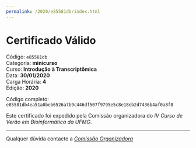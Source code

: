 ```yaml
---
permalink: /2020/e85581db/index.html
---
```


# Certificado Válido

Código: `e85581db`<br>
Categoria: **minicurso**<br>
Curso: **Introdução à Transcriptômica**<br>
Data: **30/01/2020**<br>
Carga Horária: **4**<br>
Edição: **2020**<br>


Código completo: `e85581db4ea51a0beb6526a7b9c446df507f9795e5c8e18eb2d7436b4af0a8f8`


Este certificado foi expedido pela Comissão organizadora do *IV Curso de Verão em Bioinformática da UFMG*.

----

Qualquer dúvida contacte a [_Comissão Organizadora_](<mailto:cursobioinfoufmg@gmail.com$subject=[Certificados]>)

